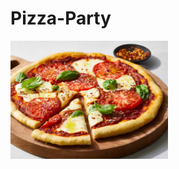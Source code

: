 # Pizza-Party

<img src="https://github.com/ArunPrasad2904/Pizza-Party/blob/main/images/pizza.jpg" width=50% height=50%>

